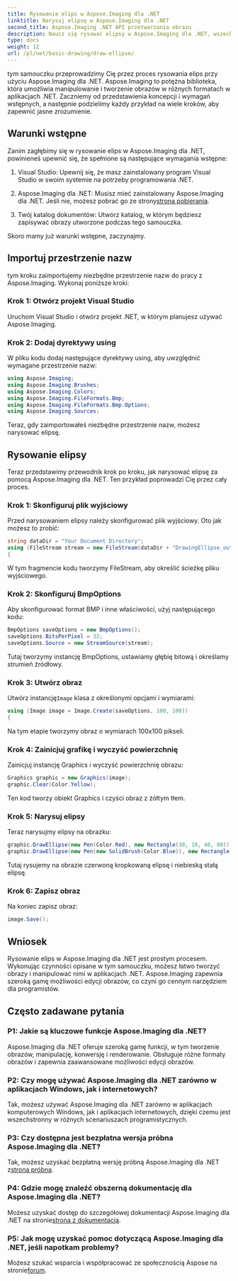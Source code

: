 ```yaml
---
title: Rysowanie elips w Aspose.Imaging dla .NET
linktitle: Narysuj elipsę w Aspose.Imaging dla .NET
second_title: Aspose.Imaging .NET API przetwarzania obrazu
description: Naucz się rysować elipsy w Aspose.Imaging dla .NET, wszechstronnej bibliotece do manipulacji obrazami. Z łatwością twórz oszałamiającą grafikę.
type: docs
weight: 12
url: /pl/net/basic-drawing/draw-ellipse/
---
```

tym samouczku przeprowadzimy Cię przez proces rysowania elips przy użyciu Aspose.Imaging dla .NET. Aspose.Imaging to potężna biblioteka, która umożliwia manipulowanie i tworzenie obrazów w różnych formatach w aplikacjach .NET. Zaczniemy od przedstawienia koncepcji i wymagań wstępnych, a następnie podzielimy każdy przykład na wiele kroków, aby zapewnić jasne zrozumienie.

## Warunki wstępne

Zanim zagłębimy się w rysowanie elips w Aspose.Imaging dla .NET, powinieneś upewnić się, że spełnione są następujące wymagania wstępne:

1. Visual Studio: Upewnij się, że masz zainstalowany program Visual Studio w swoim systemie na potrzeby programowania .NET.

2.  Aspose.Imaging dla .NET: Musisz mieć zainstalowany Aspose.Imaging dla .NET. Jeśli nie, możesz pobrać go ze strony[strona pobierania](https://releases.aspose.com/imaging/net/).

3. Twój katalog dokumentów: Utwórz katalog, w którym będziesz zapisywać obrazy utworzone podczas tego samouczka.

Skoro mamy już warunki wstępne, zaczynajmy.

## Importuj przestrzenie nazw

tym kroku zaimportujemy niezbędne przestrzenie nazw do pracy z Aspose.Imaging. Wykonaj poniższe kroki:

### Krok 1: Otwórz projekt Visual Studio

Uruchom Visual Studio i otwórz projekt .NET, w którym planujesz używać Aspose.Imaging.

### Krok 2: Dodaj dyrektywy using

W pliku kodu dodaj następujące dyrektywy using, aby uwzględnić wymagane przestrzenie nazw:

```csharp
using Aspose.Imaging;
using Aspose.Imaging.Brushes;
using Aspose.Imaging.Colors;
using Aspose.Imaging.FileFormats.Bmp;
using Aspose.Imaging.FileFormats.Bmp.Options;
using Aspose.Imaging.Sources;
```

Teraz, gdy zaimportowałeś niezbędne przestrzenie nazw, możesz narysować elipsę.

## Rysowanie elipsy

Teraz przedstawimy przewodnik krok po kroku, jak narysować elipsę za pomocą Aspose.Imaging dla .NET. Ten przykład poprowadzi Cię przez cały proces.

### Krok 1: Skonfiguruj plik wyjściowy

Przed narysowaniem elipsy należy skonfigurować plik wyjściowy. Oto jak możesz to zrobić:

```csharp
string dataDir = "Your Document Directory";
using (FileStream stream = new FileStream(dataDir + "DrawingEllipse_out.bmp", FileMode.Create))
{
```

W tym fragmencie kodu tworzymy FileStream, aby określić ścieżkę pliku wyjściowego.

### Krok 2: Skonfiguruj BmpOptions

Aby skonfigurować format BMP i inne właściwości, użyj następującego kodu:

```csharp
BmpOptions saveOptions = new BmpOptions();
saveOptions.BitsPerPixel = 32;
saveOptions.Source = new StreamSource(stream);
```

Tutaj tworzymy instancję BmpOptions, ustawiamy głębię bitową i określamy strumień źródłowy.

### Krok 3: Utwórz obraz

 Utwórz instancję`Image` klasa z określonymi opcjami i wymiarami:

```csharp
using (Image image = Image.Create(saveOptions, 100, 100))
{
```

Na tym etapie tworzymy obraz o wymiarach 100x100 pikseli.

### Krok 4: Zainicjuj grafikę i wyczyść powierzchnię

Zainicjuj instancję Graphics i wyczyść powierzchnię obrazu:

```csharp
Graphics graphic = new Graphics(image);
graphic.Clear(Color.Yellow);
```

Ten kod tworzy obiekt Graphics i czyści obraz z żółtym tłem.

### Krok 5: Narysuj elipsy

Teraz narysujmy elipsy na obrazku:

```csharp
graphic.DrawEllipse(new Pen(Color.Red), new Rectangle(30, 10, 40, 80));
graphic.DrawEllipse(new Pen(new SolidBrush(Color.Blue)), new Rectangle(10, 30, 80, 40));
```

Tutaj rysujemy na obrazie czerwoną kropkowaną elipsę i niebieską stałą elipsę.

### Krok 6: Zapisz obraz

Na koniec zapisz obraz:

```csharp
image.Save();
```

## Wniosek

Rysowanie elips w Aspose.Imaging dla .NET jest prostym procesem. Wykonując czynności opisane w tym samouczku, możesz łatwo tworzyć obrazy i manipulować nimi w aplikacjach .NET. Aspose.Imaging zapewnia szeroką gamę możliwości edycji obrazów, co czyni go cennym narzędziem dla programistów.

## Często zadawane pytania

### P1: Jakie są kluczowe funkcje Aspose.Imaging dla .NET?

Aspose.Imaging dla .NET oferuje szeroką gamę funkcji, w tym tworzenie obrazów, manipulację, konwersję i renderowanie. Obsługuje różne formaty obrazów i zapewnia zaawansowane możliwości edycji obrazów.

### P2: Czy mogę używać Aspose.Imaging dla .NET zarówno w aplikacjach Windows, jak i internetowych?

Tak, możesz używać Aspose.Imaging dla .NET zarówno w aplikacjach komputerowych Windows, jak i aplikacjach internetowych, dzięki czemu jest wszechstronny w różnych scenariuszach programistycznych.

### P3: Czy dostępna jest bezpłatna wersja próbna Aspose.Imaging dla .NET?

 Tak, możesz uzyskać bezpłatną wersję próbną Aspose.Imaging dla .NET z[strona próbna](https://releases.aspose.com/).

### P4: Gdzie mogę znaleźć obszerną dokumentację dla Aspose.Imaging dla .NET?

 Możesz uzyskać dostęp do szczegółowej dokumentacji Aspose.Imaging dla .NET na stronie[strona z dokumentacją](https://reference.aspose.com/imaging/net/).

### P5: Jak mogę uzyskać pomoc dotyczącą Aspose.Imaging dla .NET, jeśli napotkam problemy?

 Możesz szukać wsparcia i współpracować ze społecznością Aspose na stronie[forum](https://forum.aspose.com/).